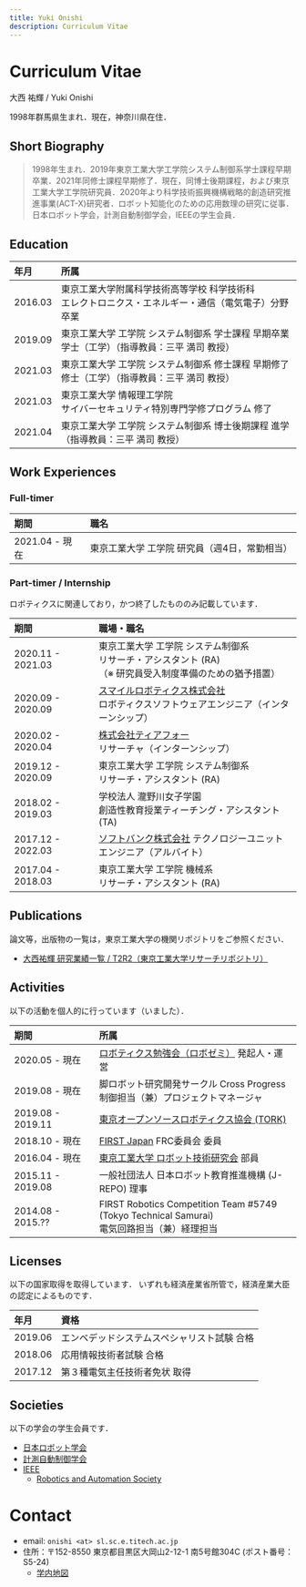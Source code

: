 ```yaml
---
title: Yuki Onishi
description: Curriculum Vitae
---
```


# Curriculum Vitae

大西 祐輝 / Yuki Onishi

1998年群馬県生まれ．現在，神奈川県在住．

## Short Biography

> 1998年生まれ．2019年東京工業大学工学院システム制御系学士課程早期卒業．2021年同修士課程早期修了．現在，同博士後期課程，および東京工業大学工学院研究員．2020年より科学技術振興機構戦略的創造研究推進事業(ACT-X)研究者．ロボット知能化のための応用数理の研究に従事．日本ロボット学会，計測自動制御学会，IEEEの学生会員．

## Education

| 年月 | 所属 |
| :--- | :--- |
| 2016.03 | 東京工業大学附属科学技術高等学校 科学技術科 <br> エレクトロニクス・エネルギー・通信（電気電子）分野 卒業 |
| 2019.09 | 東京工業大学 工学院 システム制御系 学士課程 早期卒業 <br> 学士（工学）（指導教員：三平 満司 教授） |
| 2021.03 | 東京工業大学 工学院 システム制御系 修士課程 早期修了 <br> 修士（工学）（指導教員：三平 満司 教授） |
| 2021.03 | 東京工業大学 情報理工学院 <br> サイバーセキュリティ特別専門学修プログラム 修了 |
| 2021.04 | 東京工業大学 工学院 システム制御系 博士後期課程 進学 <br> （指導教員：三平 満司 教授） |

## Work Experiences

### Full-timer

| 期間 | 職名 |
| :--- | :--- |
| 2021.04 - 現在 | 東京工業大学 工学院 研究員（週4日，常勤相当） |

### Part-timer / Internship

ロボティクスに関連しており，かつ終了したもののみ記載しています．

| 期間 | 職場・職名 |
| :--- | :--- |
| 2020.11 - 2021.03 | 東京工業大学 工学院 システム制御系 <br> リサーチ・アシスタント (RA) <br>（※ 研究員受入制度準備のための猶予措置） |
| 2020.09 - 2020.09 | [スマイルロボティクス株式会社](https://www.smilerobotics.com/home) <br> ロボティクスソフトウェアエンジニア（インターンシップ） |
| 2020.02 - 2020.04 | [株式会社ティアフォー](https://tier4.jp/) <br> リサーチャ（インターンシップ） |
| 2019.12 - 2020.09 | 東京工業大学 工学院 システム制御系 <br> リサーチ・アシスタント (RA) |
| 2018.02 - 2019.03 | 学校法人 瀧野川女子学園 <br> 創造性教育授業ティーチング・アシスタント (TA) |
| 2017.12 - 2022.03 | [ソフトバンク株式会社](https://www.softbank.jp/) テクノロジーユニット <br> エンジニア（アルバイト） | 
| 2017.04 - 2018.03 | 東京工業大学 工学院 機械系 <br> リサーチ・アシスタント (RA) |

## Publications

論文等，出版物の一覧は，東京工業大学の機関リポジトリをご参照ください．

- [大西祐輝 研究業績一覧 / T2R2（東京工業大学リサーチリポジトリ）](https://t2r2.star.titech.ac.jp/cgi-bin/researcherpublicationlist.cgi?q_researcher_content_number=7ea460992f42e710d0a8afd31c578ddd&alldisp=1)

## Activities

以下の活動を個人的に行っています（いました）．

| 期間 | 所属 |
| :--- | :--- |
| 2020.05 - 現在 | [ロボティクス勉強会（ロボゼミ）](https://robosemi.github.io/) 発起人・運営 |
| 2019.08 - 現在 | 脚ロボット研究開発サークル Cross Progress <br> 制御担当（兼）プロジェクトマネージャ |
| 2019.08 - 2019.11 | [東京オープンソースロボティクス協会 (TORK)](https://opensource-robotics.tokyo.jp/) |
| 2018.10 - 現在 | [FIRST Japan](https://firstjapan.jp/) FRC委員会 委員 |
| 2016.04 - 現在 | [東京工業大学 ロボット技術研究会]((https://www.rogiken.org/)) 部員 |
| 2015.11 - 2019.08 | 一般社団法人 日本ロボット教育推進機構 (J-REPO) 理事 |
| 2014.08 - 2015.?? | FIRST Robotics Competition Team #5749 <br/> (Tokyo Technical Samurai) <br> 電気回路担当（兼）経理担当 |

## Licenses

以下の国家取得を取得しています．
いずれも経済産業省所管で，経済産業大臣の認定によるものです．

| 年月 | 資格 |
| :--- | :--- |
| 2019.06 | エンベデッドシステムスペシャリスト試験 合格 |
| 2018.06 | 応用情報技術者試験 合格 |
| 2017.12 | 第３種電気主任技術者免状 取得 |

## Societies

以下の学会の学生会員です．

- [日本ロボット学会](https://www.rsj.or.jp/)
- [計測自動制御学会](https://www.sice.jp/)
- [IEEE](https://www.ieee.org/)
  - [Robotics and Automation Society](https://www.ieee-ras.org/)

# Contact

- email: `onishi <at> sl.sc.e.titech.ac.jp`
- 住所：〒152-8550 東京都目黒区大岡山2-12-1 南5号館304C (ポスト番号：S5-24)
  - [学内地図](http://www.sl.sc.e.titech.ac.jp/SCHP/contact.html)
